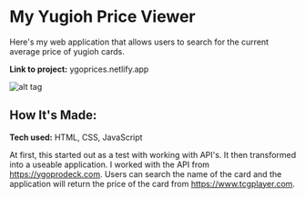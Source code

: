 # My Yugioh Price Viewer
Here's my web application that allows users to search for the current average price of yugioh cards. 

**Link to project:** ygoprices.netlify.app

![alt tag](http://placecorgi.com/1200/650)

## How It's Made:

**Tech used:** HTML, CSS, JavaScript

At first, this started out as a test with working with API's. It then transformed into a useable application. I worked with the API from https://ygoprodeck.com. Users can search the name of the card and the application will return the price of the card from https://www.tcgplayer.com.
